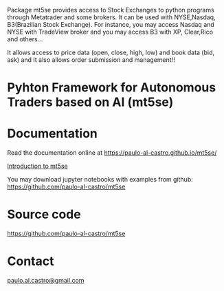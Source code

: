 Package mt5se provides access to Stock Exchanges to python programs through Metatrader and some brokers. It can be used with NYSE,Nasdaq, B3(Brazilian Stock Exchange). For instance, you may access Nasdaq and NYSE with TradeView broker and you may access B3 with XP, Clear,Rico and others...

It allows access to price data (open, close, high, low) and book data (bid, ask) and It also allows order submission and management!!

Pyhton Framework for Autonomous Traders based on AI (mt5se)
==========================================


Documentation
=============

Read the documentation online at https://paulo-al-castro.github.io/mt5se/


<a href="https://paulo-al-castro.github.io/mt5se/intro.html"> Introduction to mt5se</a>

You may download jupyter notebooks with examples from github: https://github.com/paulo-al-castro/mt5se

Source code
===========

https://github.com/paulo-al-castro/mt5se

Contact
=======

paulo.al.castro@gmail.com
